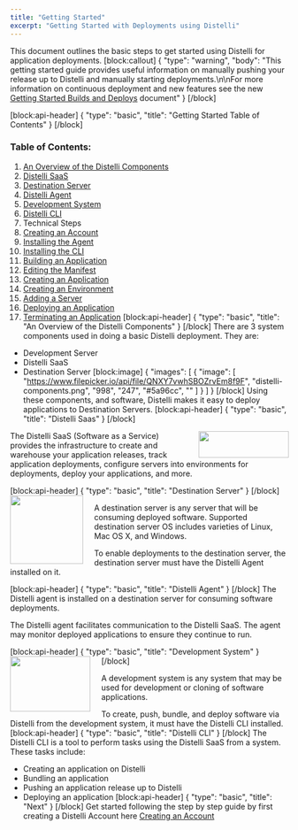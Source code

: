 ```yaml
---
title: "Getting Started"
excerpt: "Getting Started with Deployments using Distelli"
---
```

This document outlines the basic steps to get started using Distelli for application deployments.
[block:callout]
{
  "type": "warning",
  "body": "This getting started guide provides useful information on manually pushing your release up to Distelli and manually starting deployments.\n\nFor more information on continuous deployment and new features see the new [Getting Started Builds and Deploys](doc:getting-started-builds-and-deploys) document"
}
[/block]

[block:api-header]
{
  "type": "basic",
  "title": "Getting Started Table of Contents"
}
[/block]
### Table of Contents:
1. [An Overview of the Distelli Components](#an-overview-of-the-distelli-components)
  1. [Distelli SaaS](#distelli-saas)
  2. [Destination Server](#destination-server)
  3. [Distelli Agent](#distelli-agent)
  4. [Development System](#development-system) 
  5. [Distelli CLI](#distelli-cli)
2. Technical Steps
  1. [Creating an Account](doc:creating-an-account)
  2. [Installing the Agent](doc:installing-the-agent)
  3. [Installing the CLI](doc:installing-the-cli)
  4. [Building an Application](doc:building-an-application)
  5. [Editing the Manifest](doc:editing-the-manifest) 
  6. [Creating an Application](doc:creating-an-application)
  7. [Creating an Environment](doc:creating-an-environment)
  8. [Adding a Server](doc:adding-a-server)
  9. [Deploying an Application](doc:deploying-an-application)
  10. [Terminating an Application](doc:terminating-an-application) 
[block:api-header]
{
  "type": "basic",
  "title": "An Overview of the Distelli Components"
}
[/block]
There are 3 system components used in doing a basic Distelli deployment. They are:
- Development Server
- Distelli SaaS
- Destination Server
[block:image]
{
  "images": [
    {
      "image": [
        "https://www.filepicker.io/api/file/QNXY7vwhSBOZrvEm8f9F",
        "distelli-components.png",
        "998",
        "247",
        "#5a96cc",
        ""
      ]
    }
  ]
}
[/block]
Using these components, and software, Distelli makes it easy to deploy applications to  Destination Servers.
[block:api-header]
{
  "type": "basic",
  "title": "Distelli Saas"
}
[/block]
<img style="float: right; margin: 0px 0px 0px 20px;" src="https://www.filepicker.io/api/file/Fq1HGksmT9ekeNeIqqJP" width="163" height="48"> 
 
The Distelli SaaS (Software as a Service) provides the infrastructure to create and warehouse your application releases, track application deployments, configure servers into environments for deployments, deploy your applications, and more.


[block:api-header]
{
  "type": "basic",
  "title": "Destination Server"
}
[/block]
<img style="float: left; margin: 0px 20px 0px 0px;" src="https://www.filepicker.io/api/file/tkpI8nxQz210n9TY8amg" width="132" height="124"> 

A destination server is any server that will be consuming deployed software. Supported destination server OS includes varieties of Linux, Mac OS X, and Windows.

To enable deployments to the destination server, the destination server must have the Distelli Agent installed on it.


[block:api-header]
{
  "type": "basic",
  "title": "Distelli Agent"
}
[/block]
The Distelli agent is installed on a destination server for consuming software deployments.

The Distelli agent facilitates communication to the Distelli SaaS. The agent may monitor deployed applications to ensure they continue to run.


[block:api-header]
{
  "type": "basic",
  "title": "Development System"
}
[/block]
<img style="float: left; margin: 0px 20px 0px 0px;" src="https://www.filepicker.io/api/file/6EKWtGo4Qn68smMCCZyS" width="145" height="100"> 

A development system is any system that may be used for development or cloning of software applications.

To create, push, bundle, and deploy software via Distelli from the development system, it must have the Distelli CLI installed.
[block:api-header]
{
  "type": "basic",
  "title": "Distelli CLI"
}
[/block]
The Distelli CLI is a tool to perform tasks using the Distelli SaaS from a system. These tasks include:
- Creating an application on Distelli
- Bundling an application
- Pushing an application release up to Distelli
- Deploying an application
[block:api-header]
{
  "type": "basic",
  "title": "Next"
}
[/block]
Get started following the step by step guide by first creating a Distelli Account here [Creating an Account](doc:creating-an-account)